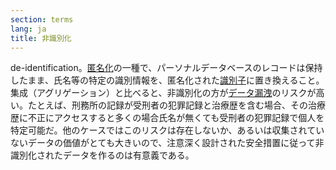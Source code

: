```yaml
---
section: terms
lang: ja
title: 非識別化
---
```


de-identification。[匿名化](/glossary/ja/terms/anonymisation/)の一種で、パーソナルデータベースのレコードは保持したまま、氏名等の特定の識別情報を、匿名化された[識別子](/glossary/ja/terms/identifier)に置き換えること。集成（アグリゲーション）と比べると、非識別化の方が[データ漏洩](/glossary/ja/terms/data-leakage/)のリスクが高い。たとえば、刑務所の記録が受刑者の犯罪記録と治療歴を含む場合、その治療歴に不正にアクセスすると多くの場合氏名が無くても受刑者の犯罪記録で個人を特定可能だ。他のケースではこのリスクは存在しないか、あるいは収集されていないデータの価値がとても大きいので、注意深く設計された安全措置に従って非識別化されたデータを作るのは有意義である。
